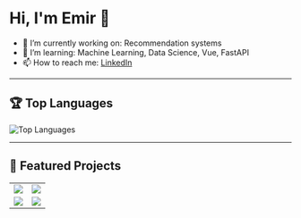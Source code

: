 # Hi, I'm Emir 👋

- 🔭 I’m currently working on: Recommendation systems
- 🌱 I’m learning: Machine Learning, Data Science, Vue, FastAPI
- 📫 How to reach me: [LinkedIn](https://www.linkedin.com/in/mehmet-emir-sahin/)

---

## 🏆 Top Languages
![Top Languages](https://github-readme-stats.vercel.app/api/top-langs/?username=emirshn&layout=compact&theme=tokyonight)

--- 

## 📌 Featured Projects

<table>
  <tr>
    <td>
      <a href="https://github.com/emirshn/MAL-Data-Analytics-and-Discovery-App">
        <img src="https://github-readme-stats.vercel.app/api/pin/?username=emirshn&repo=MAL-Data-Analytics-and-Discovery-App&theme=tokyonight" />
      </a>
    </td>
    <td>
      <a href="https://github.com/emirshn/Comic-Book-Database-and-Recommendation-System">
        <img src="https://github-readme-stats.vercel.app/api/pin/?username=emirshn&repo=Comic-Book-Database-and-Recommendation-System&theme=tokyonight" />
      </a>
    </td>
  </tr>
  <tr>
    <td>
      <a href="https://github.com/emirshn/Game-Recommendation-System">
        <img src="https://github-readme-stats.vercel.app/api/pin/?username=emirshn&repo=Game-Recommendation-System&theme=tokyonight" />
      </a>
    </td>
    <td>
      <a href="https://github.com/emirshn/Steam-Backlog-Cleaner">
        <img src="https://github-readme-stats.vercel.app/api/pin/?username=emirshn&repo=Steam-Backlog-Cleaner&theme=tokyonight" />
      </a>
    </td>
  </tr>
</table>

